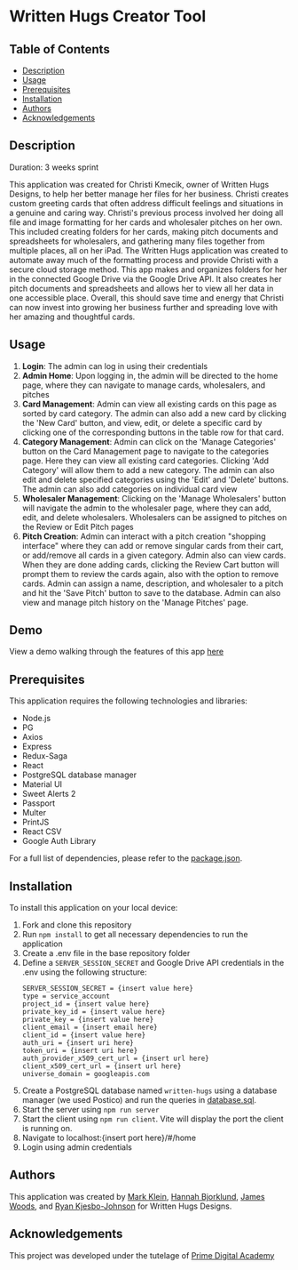 # Written Hugs Creator Tool

## Table of Contents
- [Description](#description)
- [Usage](#usage)
- [Prerequisites](#prerequisites)
- [Installation](#installation)
- [Authors](#authors)
- [Acknowledgements](#acknowledgements)
  
## Description
Duration: 3 weeks sprint

This application was created for Christi Kmecik, owner of Written Hugs Designs, to help her better manage her files for her business. Christi creates custom greeting cards that often address difficult feelings and situations in a genuine and caring way. Christi's previous process involved her doing all file and image formatting for her cards and wholesaler pitches on her own. This included creating folders for her cards, making pitch documents and spreadsheets for wholesalers, and gathering many files together from multiple places, all on her iPad. The Written Hugs application was created to automate away much of the formatting process and provide Christi with a secure cloud storage method. This app makes and organizes folders for her in the connected Google Drive via the Google Drive API. It also creates her pitch documents and spreadsheets and allows her to view all her data in one accessible place. Overall, this should save time and energy that Christi can now invest into growing her business further and spreading love with her amazing and thoughtful cards.

## Usage
1. **Login**: The admin can log in using their credentials
2. **Admin Home**: Upon logging in, the admin will be directed to the home page, where they can navigate to manage cards, wholesalers, and pitches
3. **Card Management**: Admin can view all existing cards on this page as sorted by card category. The admin can also add a new card by clicking the 'New Card' button, and view, edit, or delete a specific card by clicking one of the corresponding buttons in the table row for that card.
4. **Category Management**: Admin can click on the 'Manage Categories' button on the Card Management page to navigate to the categories page. Here they can view all existing card categories. Clicking 'Add Category' will allow them to add a new category. The admin can also edit and delete specified categories using the 'Edit' and 'Delete' buttons. The admin can also add categories on individual card view
5. **Wholesaler Management**: Clicking on  the 'Manage Wholesalers' button will navigate the admin to the wholesaler page, where they can add, edit, and delete wholesalers. Wholesalers can be assigned to pitches on the Review or Edit Pitch pages
6. **Pitch Creation**:  Admin can interact with  a pitch creation "shopping interface" where they can add or remove singular cards from their cart, or add/remove all cards in a given category. Admin also can view cards. When they are done adding cards, clicking the Review Cart button will prompt them to review the cards again, also with the option to remove cards. Admin can assign a name, description, and wholesaler to a pitch and hit the 'Save Pitch' button to save to the database. Admin can also view and manage pitch history on  the 'Manage Pitches' page.


## Demo
View a demo walking through the features of this app [here](https://www.youtube.com/watch?v=VLI2vKHr48E)

## Prerequisites
This application requires the following technologies and libraries:
* Node.js
* PG
* Axios
* Express
* Redux-Saga
* React
* PostgreSQL database manager
* Material UI
* Sweet Alerts 2
* Passport
* Multer
* PrintJS
* React CSV
* Google Auth Library

For a full list of dependencies, please refer to the [package.json](package.json).

## Installation
To install this application on your local device:
1. Fork and clone this repository
2. Run ``` npm install ``` to get all necessary dependencies to run the application
3. Create a .env file in the base repository folder
4. Define a ``` SERVER_SESSION_SECRET ``` and Google Drive API credentials in the .env using the following structure:
   ```
   SERVER_SESSION_SECRET = {insert value here}
   type = service_account
   project_id = {insert value here}
   private_key_id = {insert value here}
   private_key = {insert value here}
   client_email = {insert email here}
   client_id = {insert value here}
   auth_uri = {insert uri here}
   token_uri = {insert uri here}
   auth_provider_x509_cert_url = {insert url here}
   client_x509_cert_url = {insert url here}
   universe_domain = googleapis.com
   ```
5. Create a PostgreSQL database named ```written-hugs``` using a database manager (we used Postico) and run the queries in [database.sql](database.sql).
6. Start the server using ```npm run server```
7. Start the client using ```npm run client```. Vite will display the port the client is running on.
8. Navigate to localhost:{insert port here}/#/home
9. Login using admin credentials

## Authors
This application was created by [Mark Klein](https://github.com/kleincentral), [Hannah Bjorklund](https://github.com/hannahbjorklund), [James Woods](https://github.com/jamesdtwoods), and [Ryan Kjesbo-Johnson](https://github.com/RyanKjesboJohnson) for Written Hugs Designs.

## Acknowledgements
This project was developed under the tutelage of [Prime Digital Academy](https://www.primeacademy.io/?utm_campaign=brand_search&utm_medium=cpc&utm_source=google&utm_medium=ppc&utm_campaign=Brand+Search&utm_term=prime%20digital%20academy&utm_source=adwords&hsa_mt=b&hsa_kw=prime%20digital%20academy&hsa_grp=34455376016&hsa_tgt=kwd-315051457809&hsa_ad=665947820597&hsa_ver=3&hsa_acc=5885076177&hsa_cam=670836869&hsa_src=g&hsa_net=adwords&gad_source=1&gclid=Cj0KCQiA5rGuBhCnARIsAN11vgSkwy6YBKtx7R4OmyctPvuM6FXI4A1XErI-O91IigXJQn8tEIInGvAaAp4REALw_wcB)
